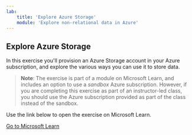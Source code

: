 ```yaml
---
lab:
    title: 'Explore Azure Storage'
    module: 'Explore non-relational data in Azure'
---
```


## Explore Azure Storage

In this exercise you'll provision an Azure Storage account in your Azure subscription, and explore the various ways you can use it to store data.

> **Note**: The exercise is part of a module on Microsoft Learn, and includes an option to use a *sandbox* Azure subscription. However, if you are completing this exercise as part of an instructor-led class, you should use the Azure subscription provided as part of the class instead of the sandbox.

Use the link below to open the exercise on Microsoft Learn.

[Go to Microsoft Learn](https://docs.microsoft.com/learn/modules/explore-fundamentals-data-visualization/5-exercise-power-bi)